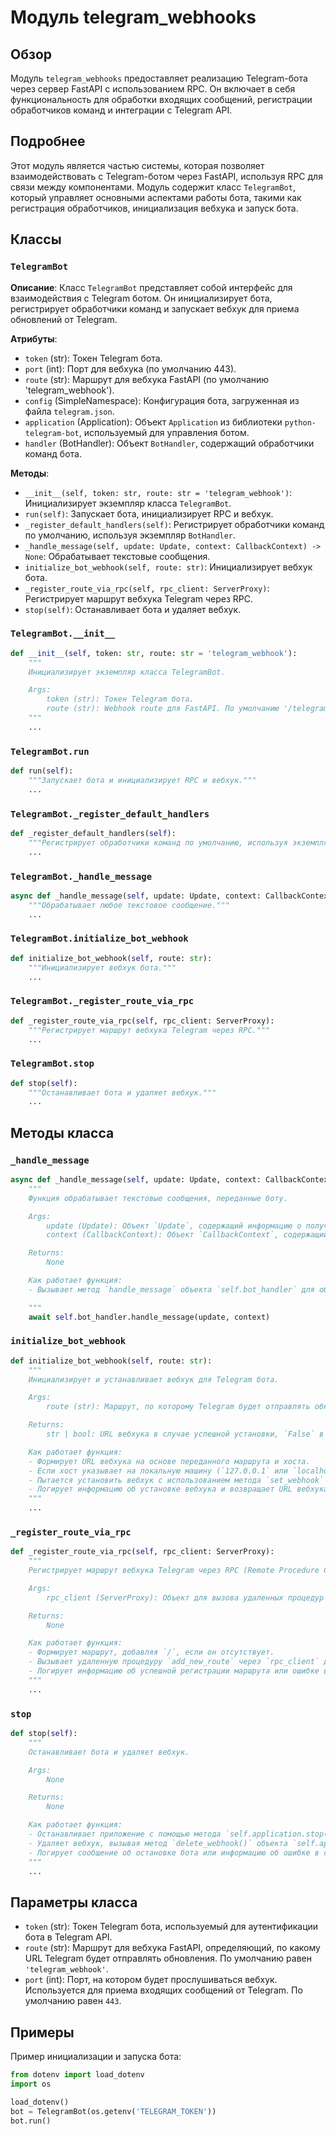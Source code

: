 # Модуль telegram_webhooks

## Обзор

Модуль `telegram_webhooks` предоставляет реализацию Telegram-бота через сервер FastAPI с использованием RPC. Он включает в себя функциональность для обработки входящих сообщений, регистрации обработчиков команд и интеграции с Telegram API.

## Подробнее

Этот модуль является частью системы, которая позволяет взаимодействовать с Telegram-ботом через FastAPI, используя RPC для связи между компонентами. Модуль содержит класс `TelegramBot`, который управляет основными аспектами работы бота, такими как регистрация обработчиков, инициализация вебхука и запуск бота.

## Классы

### `TelegramBot`

**Описание**: Класс `TelegramBot` представляет собой интерфейс для взаимодействия с Telegram ботом. Он инициализирует бота, регистрирует обработчики команд и запускает вебхук для приема обновлений от Telegram.

**Атрибуты**:

- `token` (str): Токен Telegram бота.
- `port` (int): Порт для вебхука (по умолчанию 443).
- `route` (str): Маршрут для вебхука FastAPI (по умолчанию 'telegram_webhook').
- `config` (SimpleNamespace): Конфигурация бота, загруженная из файла `telegram.json`.
- `application` (Application): Объект `Application` из библиотеки `python-telegram-bot`, используемый для управления ботом.
- `handler` (BotHandler): Объект `BotHandler`, содержащий обработчики команд бота.

**Методы**:

- `__init__(self, token: str, route: str = 'telegram_webhook')`: Инициализирует экземпляр класса `TelegramBot`.
- `run(self)`: Запускает бота, инициализирует RPC и вебхук.
- `_register_default_handlers(self)`: Регистрирует обработчики команд по умолчанию, используя экземпляр `BotHandler`.
- `_handle_message(self, update: Update, context: CallbackContext) -> None`: Обрабатывает текстовые сообщения.
- `initialize_bot_webhook(self, route: str)`: Инициализирует вебхук бота.
- `_register_route_via_rpc(self, rpc_client: ServerProxy)`: Регистрирует маршрут вебхука Telegram через RPC.
- `stop(self)`: Останавливает бота и удаляет вебхук.

### `TelegramBot.__init__`

```python
def __init__(self, token: str, route: str = 'telegram_webhook'):
    """
    Инициализирует экземпляр класса TelegramBot.

    Args:
        token (str): Токен Telegram бота.
        route (str): Webhook route для FastAPI. По умолчанию '/telegram_webhook'.
    """
    ...
```

### `TelegramBot.run`

```python
def run(self):
    """Запускает бота и инициализирует RPC и вебхук."""
    ...
```

### `TelegramBot._register_default_handlers`

```python
def _register_default_handlers(self):
    """Регистрирует обработчики команд по умолчанию, используя экземпляр BotHandler."""
    ...
```

### `TelegramBot._handle_message`

```python
async def _handle_message(self, update: Update, context: CallbackContext) -> None:
    """Обрабатывает любое текстовое сообщение."""
    ...
```

### `TelegramBot.initialize_bot_webhook`

```python
def initialize_bot_webhook(self, route: str):
    """Инициализирует вебхук бота."""
    ...
```

### `TelegramBot._register_route_via_rpc`

```python
def _register_route_via_rpc(self, rpc_client: ServerProxy):
    """Регистрирует маршрут вебхука Telegram через RPC."""
    ...
```

### `TelegramBot.stop`

```python
def stop(self):
    """Останавливает бота и удаляет вебхук."""
    ...
```

## Методы класса

### `_handle_message`

```python
async def _handle_message(self, update: Update, context: CallbackContext) -> None:
    """
    Функция обрабатывает текстовые сообщения, переданные боту.

    Args:
        update (Update): Объект `Update`, содержащий информацию о полученном обновлении от Telegram.
        context (CallbackContext): Объект `CallbackContext`, содержащий информацию о контексте обработки обновления.

    Returns:
        None

    Как работает функция:
    - Вызывает метод `handle_message` объекта `self.bot_handler` для обработки полученного сообщения.

    """
    await self.bot_handler.handle_message(update, context)
```

### `initialize_bot_webhook`

```python
def initialize_bot_webhook(self, route: str):
    """
    Инициализирует и устанавливает вебхук для Telegram бота.

    Args:
        route (str): Маршрут, по которому Telegram будет отправлять обновления.

    Returns:
        str | bool: URL вебхука в случае успешной установки, `False` в случае ошибки.

    Как работает функция:
    - Формирует URL вебхука на основе переданного маршрута и хоста.
    - Если хост указывает на локальную машину (`127.0.0.1` или `localhost`), использует `ngrok` для создания публичного URL.
    - Пытается установить вебхук с использованием метода `set_webhook` объекта `self.application.bot`.
    - Логирует информацию об установке вебхука и возвращает URL вебхука в случае успеха или `False` в случае ошибки.
    """
    ...
```

### `_register_route_via_rpc`

```python
def _register_route_via_rpc(self, rpc_client: ServerProxy):
    """
    Регистрирует маршрут вебхука Telegram через RPC (Remote Procedure Call).

    Args:
        rpc_client (ServerProxy): Объект для вызова удаленных процедур через RPC.

    Returns:
        None

    Как работает функция:
    - Формирует маршрут, добавляя `/`, если он отсутствует.
    - Вызывает удаленную процедуру `add_new_route` через `rpc_client` для регистрации маршрута.
    - Логирует информацию об успешной регистрации маршрута или ошибке в случае неудачи.
    """
    ...
```

### `stop`

```python
def stop(self):
    """
    Останавливает бота и удаляет вебхук.

    Args:
        None

    Returns:
        None

    Как работает функция:
    - Останавливает приложение с помощью метода `self.application.stop()`.
    - Удаляет вебхук, вызывая метод `delete_webhook()` объекта `self.application.bot`.
    - Логирует сообщение об остановке бота или информацию об ошибке в случае неудачи.
    """
    ...
```

## Параметры класса

- `token` (str): Токен Telegram бота, используемый для аутентификации бота в Telegram API.
- `route` (str): Маршрут для вебхука FastAPI, определяющий, по какому URL Telegram будет отправлять обновления. По умолчанию равен `'telegram_webhook'`.
- `port` (int): Порт, на котором будет прослушиваться вебхук. Используется для приема входящих сообщений от Telegram. По умолчанию равен `443`.

## Примеры

Пример инициализации и запуска бота:

```python
from dotenv import load_dotenv
import os

load_dotenv()
bot = TelegramBot(os.getenv('TELEGRAM_TOKEN'))
bot.run()